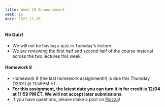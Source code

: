 ```yaml
---
title: Week 16 Announcement
week: 16
date: 2022-11-28
---
```


#### No Quiz!
- We will not be having a quiz in Tuesday's lecture. 
- We are reviewing the first half and second half of the course material across the two lectures this week.

#### Homework 8

- Homework 8 (the last homework assignment!!) is due this Thursday (12/01) @ 11:59PM ET.
- **For this assignment, the latest date you can turn it in for credit is 12/04 at 11:59 PM ET. We will not accept later submissions**.
- If you have questions, please make a post on [Piazza](https://piazza.com/class/l6fee1cmjpp5az)!

